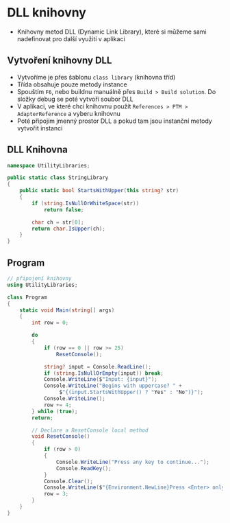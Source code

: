 # DLL knihovny

- Knihovny metod DLL (Dynamic Link Library), které si můžeme sami nadefinovat pro další využití v aplikaci

## Vytvoření knihovny DLL

- Vytvoříme je přes šablonu `class library` (knihovna tříd)
- Třída obsahuje pouze metody instance
- Spouštím `F6`, nebo buildnu manuálně přes `Build > Build solution`. Do složky debug se poté vytvoří soubor DLL
- V aplikaci, ve které chci knihovnu použít `References > PTM > AdapterReference` a vyberu knihovnu
- Poté připojím jmenný prostor DLL a pokud tam jsou instanční metody vytvořit instanci

## DLL Knihovna

```csharp
namespace UtilityLibraries;

public static class StringLibrary
{
    public static bool StartsWithUpper(this string? str)
    {
        if (string.IsNullOrWhiteSpace(str))
            return false;

        char ch = str[0];
        return char.IsUpper(ch);
    }
}
```

## Program

```csharp
// připojení knihovny
using UtilityLibraries;

class Program
{
    static void Main(string[] args)
    {
        int row = 0;

        do
        {
            if (row == 0 || row >= 25)
                ResetConsole();

            string? input = Console.ReadLine();
            if (string.IsNullOrEmpty(input)) break;
            Console.WriteLine($"Input: {input}");
            Console.WriteLine("Begins with uppercase? " +
                 $"{(input.StartsWithUpper() ? "Yes" : "No")}");
            Console.WriteLine();
            row += 4;
        } while (true);
        return;

        // Declare a ResetConsole local method
        void ResetConsole()
        {
            if (row > 0)
            {
                Console.WriteLine("Press any key to continue...");
                Console.ReadKey();
            }
            Console.Clear();
            Console.WriteLine($"{Environment.NewLine}Press <Enter> only to exit; otherwise, enter a string and press <Enter>:{Environment.NewLine}");
            row = 3;
        }
    }
}
```
